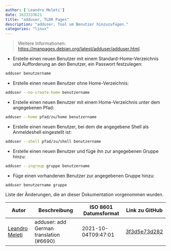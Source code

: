 ```yaml
---
author: ['Leandro Meleti']
date: 1633333621
title: "adduser, TLDR Pages"
description: "adduser, Tool um Benutzer hinzuzufügen."
categories: "linux"
---
```

> Weitere Informationen: <https://manpages.debian.org/latest/adduser/adduser.html>.

- Erstelle einen neuen Benutzer mit einem Standard-Home-Verzeichnis und Aufforderung an den Benutzer, ein Passwort festzulegen:

```bash
adduser benutzername
```

- Erstelle einen neuen Benutzer ohne Home-Verzeichnis:

```bash
adduser --no-create-home benutzername
```

- Erstelle einen neuen Benutzer mit einem Home-Verzeichnis unter dem angegebenen Pfad:

```bash
adduser --home pfad/zu/home benutzername
```

- Erstelle einen neuen Benutzer, bei dem die angegebene Shell als Anmeldeshell eingestellt ist:

```bash
adduser --shell pfad/zu/shell benutzername
```

- Erstelle einen neuen Benutzer und füge ihn zur angegebenen Gruppe hinzu:

```bash
adduser --ingroup gruppe benutzername
```

- Füge einen vorhandenen Benutzer zur angegebenen Gruppe hinzu:

```bash
adduser benutzername gruppe
```
Liste der Änderungen, die an dieser Dokumentation vorgenommen wurden.


Autor | Beschreibung | ISO 8601 Datumsformat | Link zu GitHub
------|-----|-----|-----
[Leandro Meleti](mailto:leandromeleti97@hotmail.com) | adduser: add German translation (#6690) | 2021-10-04T09:47:01 | [3f3d5e73d282](https://github.com/tldr-pages/tldr/commit/3f3d5e73d282695e694c8eaa54303d2ac59fdd28)

